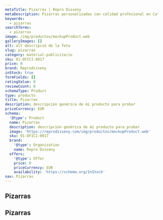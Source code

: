 ```yaml
---
metaTitle: Pizarras | Repro Disseny
metaDescription: Pizarras personalizadas con calidad profesional en Cataluña.
keywords:
  - pizarras
searchTerms:
  - pizarras
image: /img/productos/mockupProduct.web
galleryImages: []
alt: alt descripció de la foto
slug: pizarras
category: material-publicitario
sku: 01-OFICI-0017
price: 0
brand: Reprodisseny
inStock: true
formFields: []
ratingValue: 0
reviewCount: 0
schemaType: Product
type: producto
title: Pizarras
description: descripción genérica de mi producto para probar
priceCurrency: EUR
schema:
  '@type': Product
  name: Pizarras
  description: descripción genérica de mi producto para probar
  image: 'https://reprodisseny.com/img/productos/mockupProduct.web'
  sku: 01-OFICI-0017
  brand:
    '@type': Organization
    name: Repro Disseny
  offers:
    '@type': Offer
    price: 0
    priceCurrency: EUR
    availability: 'https://schema.org/InStock'
nav: Pizarras
---
```


## Pizarras

## Pizarras
